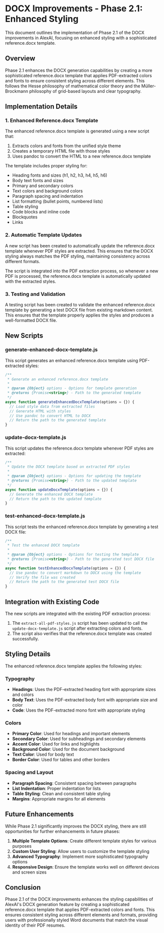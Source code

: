 # DOCX Improvements - Phase 2.1: Enhanced Styling

This document outlines the implementation of Phase 2.1 of the DOCX improvements in AlexAI, focusing on enhanced styling with a sophisticated reference.docx template.

## Overview

Phase 2.1 enhances the DOCX generation capabilities by creating a more sophisticated reference.docx template that applies PDF-extracted colors and fonts to ensure consistent styling across different elements. This follows the Hesse philosophy of mathematical color theory and the Müller-Brockmann philosophy of grid-based layouts and clear typography.

## Implementation Details

### 1. Enhanced Reference.docx Template

The enhanced reference.docx template is generated using a new script that:

1. Extracts colors and fonts from the unified style theme
2. Creates a temporary HTML file with those styles
3. Uses pandoc to convert the HTML to a new reference.docx template

The template includes proper styling for:

- Heading fonts and sizes (h1, h2, h3, h4, h5, h6)
- Body text fonts and sizes
- Primary and secondary colors
- Text colors and background colors
- Paragraph spacing and indentation
- List formatting (bullet points, numbered lists)
- Table styling
- Code blocks and inline code
- Blockquotes
- Links

### 2. Automatic Template Updates

A new script has been created to automatically update the reference.docx template whenever PDF styles are extracted. This ensures that the DOCX styling always matches the PDF styling, maintaining consistency across different formats.

The script is integrated into the PDF extraction process, so whenever a new PDF is processed, the reference.docx template is automatically updated with the extracted styles.

### 3. Testing and Validation

A testing script has been created to validate the enhanced reference.docx template by generating a test DOCX file from existing markdown content. This ensures that the template properly applies the styles and produces a well-formatted DOCX file.

## New Scripts

### generate-enhanced-docx-template.js

This script generates an enhanced reference.docx template using PDF-extracted styles:

```javascript
/**
 * Generate an enhanced reference.docx template
 * 
 * @param {Object} options - Options for template generation
 * @returns {Promise<string>} - Path to the generated template
 */
async function generateEnhancedDocxTemplate(options = {}) {
  // Load style data from extracted files
  // Generate HTML with styles
  // Use pandoc to convert HTML to DOCX
  // Return the path to the generated template
}
```

### update-docx-template.js

This script updates the reference.docx template whenever PDF styles are extracted:

```javascript
/**
 * Update the DOCX template based on extracted PDF styles
 * 
 * @param {Object} options - Options for updating the template
 * @returns {Promise<string>} - Path to the updated template
 */
async function updateDocxTemplate(options = {}) {
  // Generate the enhanced DOCX template
  // Return the path to the updated template
}
```

### test-enhanced-docx-template.js

This script tests the enhanced reference.docx template by generating a test DOCX file:

```javascript
/**
 * Test the enhanced DOCX template
 * 
 * @param {Object} options - Options for testing the template
 * @returns {Promise<string>} - Path to the generated test DOCX file
 */
async function testEnhancedDocxTemplate(options = {}) {
  // Use pandoc to convert markdown to DOCX using the template
  // Verify the file was created
  // Return the path to the generated test DOCX file
}
```

## Integration with Existing Code

The new scripts are integrated with the existing PDF extraction process:

1. The `extract-all-pdf-styles.js` script has been updated to call the `update-docx-template.js` script after extracting colors and fonts.
2. The script also verifies that the reference.docx template was created successfully.

## Styling Details

The enhanced reference.docx template applies the following styles:

### Typography

- **Headings**: Uses the PDF-extracted heading font with appropriate sizes and colors
- **Body Text**: Uses the PDF-extracted body font with appropriate size and color
- **Code**: Uses the PDF-extracted mono font with appropriate styling

### Colors

- **Primary Color**: Used for headings and important elements
- **Secondary Color**: Used for subheadings and secondary elements
- **Accent Color**: Used for links and highlights
- **Background Color**: Used for the document background
- **Text Color**: Used for body text
- **Border Color**: Used for tables and other borders

### Spacing and Layout

- **Paragraph Spacing**: Consistent spacing between paragraphs
- **List Indentation**: Proper indentation for lists
- **Table Styling**: Clean and consistent table styling
- **Margins**: Appropriate margins for all elements

## Future Enhancements

While Phase 2.1 significantly improves the DOCX styling, there are still opportunities for further enhancements in future phases:

1. **Multiple Template Options**: Create different template styles for various purposes
2. **Custom User Styling**: Allow users to customize the template styling
3. **Advanced Typography**: Implement more sophisticated typography options
4. **Responsive Design**: Ensure the template works well on different devices and screen sizes

## Conclusion

Phase 2.1 of the DOCX improvements enhances the styling capabilities of AlexAI's DOCX generation feature by creating a sophisticated reference.docx template that applies PDF-extracted colors and fonts. This ensures consistent styling across different elements and formats, providing users with professionally styled Word documents that match the visual identity of their PDF resumes.
